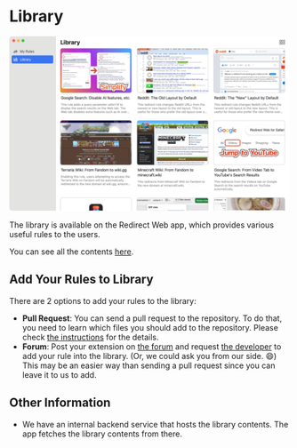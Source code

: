 # Library

![Library Screenshot](assets/library-screenshot.webp)

The library is available on the Redirect Web app, which provides various useful rules to the users.

You can see all the contents [here](https://github.com/mshibanami/redirect-web/tree/main/docs/library).

## Add Your Rules to Library

There are 2 options to add your rules to the library:

- **Pull Request**: You can send a pull request to the repository. To do that, you need to learn which files you should add to the repository. Please check [the instructions](https://github.com/mshibanami/redirect-web/blob/main/docs/library/README.md) for the details.
- **Forum**: Post your extension on [the forum](https://github.com/mshibanami/redirect-web/discussions/categories/redirect-rules) and request [the developer](https://github.com/mshibanami) to add your rule into the library. (Or, we could ask you from our side. 😄) This may be an easier way than sending a pull request since you can leave it to us to add.

## Other Information

- We have an internal backend service that hosts the library contents. The app fetches the library contents from there.
